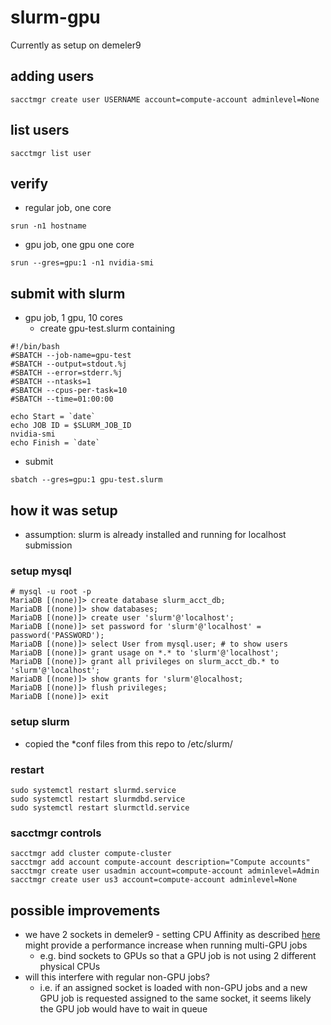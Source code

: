 # slurm-gpu

Currently as setup on demeler9

## adding users
```
sacctmgr create user USERNAME account=compute-account adminlevel=None
```

## list users
```
sacctmgr list user
```

## verify
 - regular job, one core
```
srun -n1 hostname
```
 - gpu job, one gpu one core
```
srun --gres=gpu:1 -n1 nvidia-smi
```
## submit with slurm
 - gpu job, 1 gpu, 10 cores
   - create gpu-test.slurm containing
```
#!/bin/bash                                                                                                                                                                                                           
#SBATCH --job-name=gpu-test                                                                                                                                                                                            
#SBATCH --output=stdout.%j                                                                                                                                                                                            
#SBATCH --error=stderr.%j                                                                                                                                                                                             
#SBATCH --ntasks=1                                                                                                                                                                                                    
#SBATCH --cpus-per-task=10                                                                                                                                                                                            
#SBATCH --time=01:00:00                                                                                                                                                                                               
                                                                                                                                                                                                                      
echo Start = `date`                                                                                                                                                                                                   
echo JOB ID = $SLURM_JOB_ID                                                                                                                                                                                           
nvidia-smi                                                                                                                                                                                                            
echo Finish = `date`
```
  - submit
```
sbatch --gres=gpu:1 gpu-test.slurm
```
## how it was setup

 - assumption: slurm is already installed and running for localhost submission
 
### setup mysql
```
# mysql -u root -p
MariaDB [(none)]> create database slurm_acct_db;
MariaDB [(none)]> show databases;
MariaDB [(none)]> create user 'slurm'@'localhost';
MariaDB [(none)]> set password for 'slurm'@'localhost' = password('PASSWORD');
MariaDB [(none)]> select User from mysql.user; # to show users
MariaDB [(none)]> grant usage on *.* to 'slurm'@'localhost';
MariaDB [(none)]> grant all privileges on slurm_acct_db.* to 'slurm'@'localhost';
MariaDB [(none)]> show grants for 'slurm'@localhost;
MariaDB [(none)]> flush privileges;
MariaDB [(none)]> exit
```
### setup slurm
 - copied the *conf files from this repo to /etc/slurm/

### restart
```
sudo systemctl restart slurmd.service
sudo systemctl restart slurmdbd.service
sudo systemctl restart slurmctld.service
```

### sacctmgr controls
```
sacctmgr add cluster compute-cluster
sacctmgr add account compute-account description="Compute accounts"
sacctmgr create user usadmin account=compute-account adminlevel=Admin
sacctmgr create user us3 account=compute-account adminlevel=None
```

## possible improvements
 - we have 2 sockets in demeler9 - setting CPU Affinity as described [here](https://github.com/dholt/slurm-gpu) might provide a performance increase when running multi-GPU jobs
   - e.g. bind sockets to GPUs so that a GPU job is not using 2 different physical CPUs
 - will this interfere with regular non-GPU jobs?
   - i.e. if an assigned socket is loaded with non-GPU jobs and a new GPU job is requested assigned to the same socket, it seems likely the GPU job would have to wait in queue  
